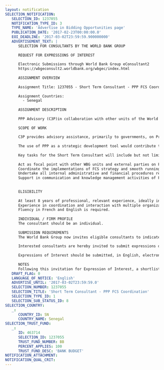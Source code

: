 ```yaml
---
layout: notification
SELECTION_NOTIFICATION: 
   SELECTION_ID: 1237055
   NOTIFICATION_TYPE_ID: 3
   TYPE_NAME: 'Advertise in Bidding Opportunities page'
   PUBLICATION_DATE: '2017-02-23T00:00:00.0'
   EOI_DEADLINE: '2017-03-02T23:59:59.900000000'
   ADVERTISEMENT_TEXT: |
      SELECTION FOR CONSULTANTS BY THE WORLD BANK GROUP
      
      REQUEST FOR EXPRESSIONS OF INTEREST
      
      Electronic Submissions through World Bank Group eConsultant2
      https://wbgeconsult2.worldbank.org/wbgec/index.html
      
      ASSIGNMENT OVERVIEW
      
      Assignment Title: 1237055 - Short Term Consultant - PPP FCS Coordination
      
      Assignment Countries:
        - Senegal
      
      ASSIGNMENT DESCRIPTION
      
      PPP Advisory (C3P)in collaboration with other units of the World Bank Group has joined effort with the Investment Services for Fragile and Conflict affected States (FCS) to leverage more private sector participation in infrastructure with the aim to contribute to the economic development and share prosperity of the FCS countries, currently about 40 around the world. To achieve this goal, the C3P FCS team is seeking to hire an individual consultant under a Short Term Consultant Contract to assist with the developing and the implementation of the C3P FCS strategy. The Consultants activities under this assignment will include coordination of the implementation of FCS activities, logistics, support in business development, coordination with other WBG and external parties on FCS agenda any other assignment and general support requested by the Team Leader to support FCS activities. The STC is expected to be highly proactive and independent, while being supervised by the Team Leader.
      
      SCOPE OF WORK
      
      C3P provides advisory assistance, primarily to governments, on Private-Sector Participation and other public services, as well as the restructuring of state-owned enterprises. The services help to establish Public-Private Partnerships (PPP) through which governments can obtain increased services under budget constraints while benefiting from private sector expertise, management, and finance.
      
      The use of PPP as a strategic development tool would contribute to the economic and infrastructure development of the FCS countries.
      
      Key tasks for the Short Term Consultant will include but not limited to:
      
      Act as focal point with other WBG units and external parties on FCS agenda. 
      Coordinate the implementations of FCS strategy and smooth running of FCS activities.
      Undertake all internal administrative and financial procedures related to FCS business development.
      Support in communication and knowledge management activities of FCS activities.
      
      
      ELIGIBILITY
      
      At least 8 years of professional, relevant experience, ideally in an international institution or development finance institution.
      Experience in coordination and interaction with multiple organizations and stakeholders.
      Fluency in French and English is required.
      
      INDIVIDUAL / FIRM PROFILE
      The consultant should be an individual. 
      
      SUBMISSION REQUIREMENTS
      The World Bank Group now invites eligible consultants to indicate their interest in providing the services.  Interested consultants must provide information indicating that they are qualified to perform the services (brochures, description of similar assignments, experience in similar conditions, availability of appropriate skills among staff, etc.).  Please note that the total size of all attachments should be less than 5MB.  
      
      Interested consultants are hereby invited to submit expressions of interest.
      
      Expressions of Interest should be submitted, in English, electronically through World Bank Group eConsultant2 (https://wbgeconsult2.worldbank.org/wbgec/index.html)
      
      NOTES
      Following this invitation for Expression of Interest, a shortlist of qualified firms will be formally invited to submit proposals.  Shortlisting and selection will be subject to the availability of funding.
   DRAFT_FLAG: 0
   LANGUAGE_OF_NOTICE: 'English'
   ADVERTISE_UNTIL: '2017-03-02T23:59:59.0'
   SELECTION_NUMBER: 1237055
   SELECTION_TITLE: 'Short Term Consultant - PPP FCS Coordination'
   SELECTION_TYPE_ID: 1
   SELECTION_SUB_STATUS_ID: 8
SELECTION_COUNTRY: 
   _: 
      COUNTRY_ID: SN
      COUNTRY_NAME: Senegal
SELECTION_TRUST_FUND: 
   _: 
      ID: 463714
      SELECTION_ID: 1237055
      TRUST_FUND_NUMBER: BB
      PERCENT_APPLIES: 100
      TRUST_FUND_DESC: 'BANK BUDGET'
NOTIFICATION_ATTACHMENT: 
NOTIFICATION_QUAL_CRIT: 
---
```

